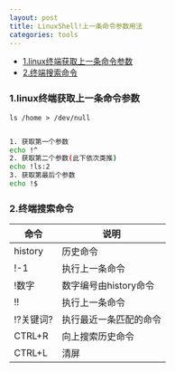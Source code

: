 ```yaml
---
layout: post
title: LinuxShell!上一条命令参数用法
categories: tools
---  
```





* [1.linux终端获取上一条命令参数](#1linux终端获取上一条命令参数 )
* [2.终端搜索命令](#2终端搜索命令 )

### 1.linux终端获取上一条命令参数



    ls /home > /dev/null


```bash

1. 获取第一个参数
echo !^
2. 获取第二个参数(此下依次类推)
echo !ls:2
3. 获取第最后个参数
echo !$
```
### 2.终端搜索命令


|  命令 | 说明  |
|---|---|
| history  | 历史命令  |
| !-1  | 执行上一条命令  |
| !数字  | 数字编号由history命令  |
| !!  | 执行上一条命令  |
| !?关键词?  | 执行最近一条匹配的命令  |
| CTRL+R  | 向上搜索历史命令  |
| CTRL+L  | 清屏  |
